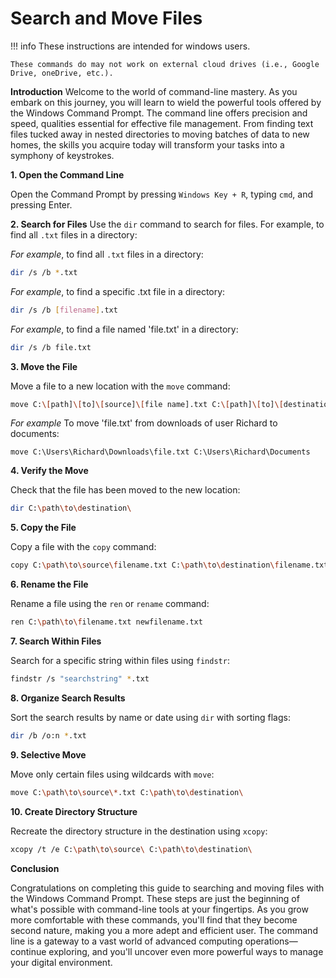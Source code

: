 # Search and Move Files

!!! info
    These instructions are intended for windows users.
    
    These commands do may not work on external cloud drives (i.e., Google Drive, oneDrive, etc.).


<b>Introduction</b>
Welcome to the world of command-line mastery. As you embark on this journey, you
will learn to wield the powerful tools offered by the Windows Command Prompt. The
command line offers precision and speed, qualities essential for effective file
management. From finding text files tucked away in nested directories to moving
batches of data to new homes, the skills you acquire today will transform your
tasks into a symphony of keystrokes.

<b> 1. Open the Command Line</b> 

Open the Command Prompt by pressing `Windows Key + R`, typing `cmd`, and pressing
Enter.

<b> 2. Search for Files</b> 
Use the `dir` command to search for files. For example, to find all `.txt` files in
a directory:

<i>For example</i>, to find all `.txt` files in a directory:
```bash
dir /s /b *.txt
```
<i>For example</i>, to find a specific .txt file in a directory:
```bash
dir /s /b [filename].txt
```
<i>For example</i>, to find a file named 'file.txt' in a directory:
```bash
dir /s /b file.txt
```

<b> 3. Move the File</b> 

Move a file to a new location with the `move` command:


```bash
move C:\[path]\[to]\[source]\[file name].txt C:\[path]\[to]\[destination]\
```
<i>For example</i> To move 'file.txt' from downloads of user Richard to documents:
```
move C:\Users\Richard\Downloads\file.txt C:\Users\Richard\Documents
```

<b> 4. Verify the Move</b> 

Check that the file has been moved to the new location:

```bash
dir C:\path\to\destination\
```

<b> 5. Copy the File</b> 

Copy a file with the `copy` command:

```bash
copy C:\path\to\source\filename.txt C:\path\to\destination\filename.txt
```


<b> 6. Rename the File</b> 

Rename a file using the `ren` or `rename` command:

```bash
ren C:\path\to\filename.txt newfilename.txt
```


<b> 7. Search Within Files</b> 

Search for a specific string within files using `findstr`:

```bash
findstr /s "searchstring" *.txt
```


<b> 8. Organize Search Results</b> 

Sort the search results by name or date using `dir` with sorting flags:

```bash
dir /b /o:n *.txt
```


<b> 9. Selective Move</b> 

Move only certain files using wildcards with `move`:

```bash
move C:\path\to\source\*.txt C:\path\to\destination\
```


<b> 10. Create Directory Structure</b> 

Recreate the directory structure in the destination using `xcopy`:

```bash
xcopy /t /e C:\path\to\source\ C:\path\to\destination\
```


<b>Conclusion</b>

Congratulations on completing this guide to searching and moving files with the 
Windows Command Prompt. These steps are just the beginning of what's possible with
command-line tools at your fingertips. As you grow more comfortable with these 
commands, you'll find that they become second nature, making you a more adept and
efficient user. The command line is a gateway to a vast world of advanced computing
operations—continue exploring, and you'll uncover even more powerful ways to manage
your digital environment.






